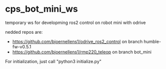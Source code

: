 # cps_bot_mini_ws
temporary ws for developming ros2 control on robot mini with odrive

nedded repos are:
- https://github.com/bjoernellens1/odrive_ros2_control on branch humble-fw-v0.5.1
- https://github.com/bjoernellens1/rmp220_teleop on branch bot_mini

For initialization, just call "python3 initialize.py"
